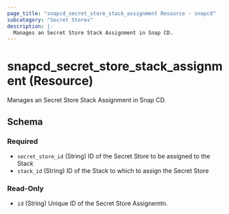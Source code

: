 ```yaml
---
page_title: "snapcd_secret_store_stack_assignment Resource - snapcd"
subcategory: "Secret Stores"
description: |-
  Manages an Secret Store Stack Assignment in Snap CD.
---
```


# snapcd_secret_store_stack_assignment (Resource)

Manages an Secret Store Stack Assignment in Snap CD.




<!-- schema generated by tfplugindocs -->
## Schema

### Required

- `secret_store_id` (String) ID of the Secret Store to be assigned to the Stack
- `stack_id` (String) ID of the Stack to which to assign the Secret Store

### Read-Only

- `id` (String) Unique ID of the Secret Store Assignemtn.
